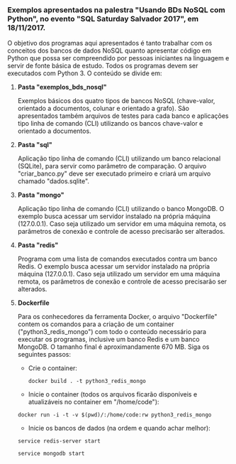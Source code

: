 ### Exemplos apresentados na palestra "Usando BDs NoSQL com Python", no evento "SQL Saturday Salvador 2017", em 18/11/2017. ###

O objetivo dos programas aqui apresentados é tanto trabalhar com os conceitos dos bancos de dados NoSQL quanto apresentar código em Python que possa ser compreendido por pessoas iniciantes na linguagem e servir de fonte básica de estudo. Todos os programas devem ser executados com Python 3. O conteúdo se divide em:

1. **Pasta "exemplos_bds_nosql"**
    
    Exemplos básicos dos quatro tipos de bancos NoSQL (chave-valor, orientado a documentos, colunar e orientado a grafo). São apresentados também arquivos de testes para cada banco e aplicações tipo linha de comando (CLI) utilizando os bancos chave-valor e orientado a documentos.  
   
2. **Pasta "sql"**
    
    Aplicação tipo linha de comando (CLI) utilizando um banco relacional (SQLite), para servir como parâmetro de comparação. O arquivo "criar_banco.py" deve ser executado primeiro e criará um arquivo chamado "dados.sqlite".  
 
3. **Pasta "mongo"**

    Aplicação tipo linha de comando (CLI) utilizando o banco MongoDB. O exemplo busca acessar um servidor instalado na própria máquina (127.0.0.1). Caso seja utilizado um servidor em uma máquina remota, os parâmetros de conexão e controle de acesso precisarão ser alterados.  

4. **Pasta "redis"**

    Programa com uma lista de comandos executados contra um banco Redis. O exemplo busca acessar um servidor instalado na própria máquina (127.0.0.1). Caso seja utilizado um servidor em uma máquina remota, os parâmetros de conexão e controle de acesso precisarão ser alterados.   

5. **Dockerfile**

    Para os conhecedores da ferramenta Docker, o arquivo "Dockerfile" contem os comandos para a criação de um container ("python3_redis_mongo") com todo o conteúdo necessário para executar os programas, inclusive um banco Redis e um banco MongoDB. O tamanho final é aproximandamente 670 MB. Siga os seguintes passos:

    - Crie o container:
    
        ```docker build . -t python3_redis_mongo```
    
    - Inicie o container (todos os arquivos ficarão disponíveis e atualizáveis no container em "/home/code"):

    ```docker run -i -t -v $(pwd)/:/home/code:rw python3_redis_mongo```
    
    - Inicie os bancos de dados (na ordem e quando achar melhor):

    ```service redis-server start```

    ```service mongodb start```

